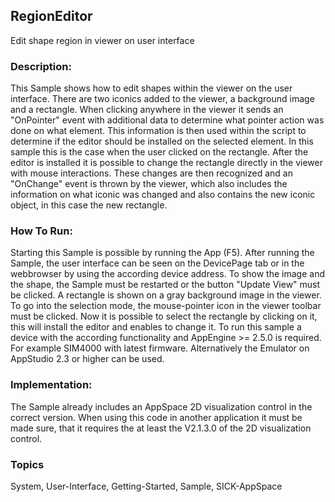 ## RegionEditor
Edit shape region in viewer on user interface
### Description:
This Sample shows how to edit shapes within the viewer on the user interface. There are two iconics added to the viewer, a background image and a rectangle. When clicking anywhere in the viewer it sends an "OnPointer" event with additional data to determine what pointer action was done on what element. This information is then used within the script to determine if the editor should be installed on the selected element. In this sample this is the case when the user clicked on the rectangle. After the editor is installed it is possible to change the rectangle directly in the viewer with mouse interactions. These changes are
then recognized and an "OnChange" event is thrown by the viewer, which also includes the information on what iconic was changed and also contains the new iconic object, in this case the new rectangle.
### How To Run:
Starting this Sample is possible by running the App (F5). After running the Sample, the user interface can be seen on the DevicePage tab or in the webbrowser by using the according device address. To show the image and the shape, the Sample must be restarted or the button "Update View" must be clicked. A rectangle is shown on a gray background image in the viewer. To go into the selection mode, the mouse-pointer icon in the viewer toolbar must be clicked. Now it is possible to select the rectangle by clicking on it, this will install the editor and enables to change it.  To run this sample a device with the according functionality and AppEngine >= 2.5.0 is required. For example SIM4000 with latest firmware. Alternatively the Emulator on AppStudio 2.3 or higher can be used.
### Implementation:
The Sample already includes an AppSpace 2D visualization control in the correct version. When using this code in another application it must be made sure, that it requires the at least the V2.1.3.0 of the 2D visualization control.

### Topics
System, User-Interface, Getting-Started, Sample, SICK-AppSpace
